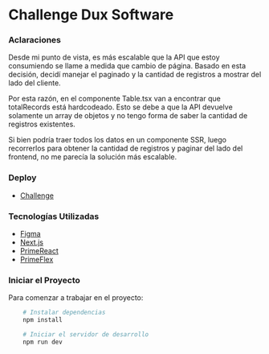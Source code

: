 #  Challenge Dux Software

### Aclaraciones 
Desde mi punto de vista, es más escalable que la API que estoy consumiendo se llame a medida que cambio de página. Basado en esta decisión, decidí manejar el paginado y la cantidad de registros a mostrar del lado del cliente.

Por esta razón, en el componente Table.tsx van a encontrar que totalRecords está hardcodeado. Esto se debe a que la API devuelve solamente un array de objetos y no tengo forma de saber la cantidad de registros existentes.

Si bien podría traer todos los datos en un componente SSR, luego recorrerlos para obtener la cantidad de registros y paginar del lado del frontend, no me parecía la solución más escalable.

### Deploy
- [Challenge](https://dux-challenge-rn8zt8vzi-andrescastrohubs-projects.vercel.app/)

### Tecnologías Utilizadas
- [Figma](https://www.figma.com/design/HjDhupf4ipWvC2el9fqTse/Challange-Dux?node-id=0-1&t=xx4L25ry9xAwmTun-1)
- [Next.js](https://nextjs.org/docs)
- [PrimeReact](https://primereact.org/)
- [PrimeFlex](https://primeflex.org/)

### Iniciar el Proyecto

Para comenzar a trabajar en el proyecto:

```sh
    # Instalar dependencias
    npm install

    # Iniciar el servidor de desarrollo
    npm run dev
 ```
